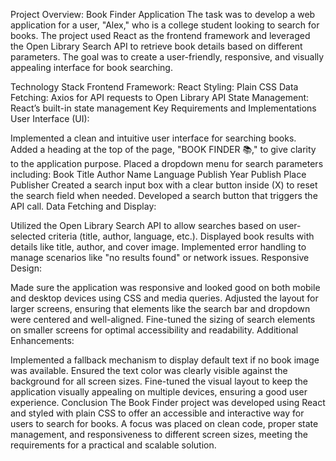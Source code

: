 Project Overview: Book Finder Application
The task was to develop a web application for a user, "Alex," who is a college student looking to search for books. The project used React as the frontend framework and leveraged the Open Library Search API to retrieve book details based on different parameters. The goal was to create a user-friendly, responsive, and visually appealing interface for book searching.

Technology Stack
Frontend Framework: React
Styling: Plain CSS
Data Fetching: Axios for API requests to Open Library API
State Management: React’s built-in state management
Key Requirements and Implementations
User Interface (UI):

Implemented a clean and intuitive user interface for searching books.
Added a heading at the top of the page, "BOOK FINDER 📚," to give clarity to the application purpose.
Placed a dropdown menu for search parameters including:
Book Title
Author Name
Language
Publish Year
Publish Place
Publisher
Created a search input box with a clear button inside (X) to reset the search field when needed.
Developed a search button that triggers the API call.
Data Fetching and Display:

Utilized the Open Library Search API to allow searches based on user-selected criteria (title, author, language, etc.).
Displayed book results with details like title, author, and cover image.
Implemented error handling to manage scenarios like "no results found" or network issues.
Responsive Design:

Made sure the application was responsive and looked good on both mobile and desktop devices using CSS and media queries.
Adjusted the layout for larger screens, ensuring that elements like the search bar and dropdown were centered and well-aligned.
Fine-tuned the sizing of search elements on smaller screens for optimal accessibility and readability.
Additional Enhancements:

Implemented a fallback mechanism to display default text if no book image was available.
Ensured the text color was clearly visible against the background for all screen sizes.
Fine-tuned the visual layout to keep the application visually appealing on multiple devices, ensuring a good user experience.
Conclusion
The Book Finder project was developed using React and styled with plain CSS to offer an accessible and interactive way for users to search for books. A focus was placed on clean code, proper state management, and responsiveness to different screen sizes, meeting the requirements for a practical and scalable solution.

